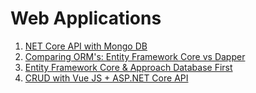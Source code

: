 # Web Applications

1. [NET Core API with Mongo DB](https://github.com/luischang/NETCore_API_MongoDB)
2. [Comparing ORM's: Entity Framework Core vs Dapper](https://github.com/luischang/ComparingORM)
3. [Entity Framework Core & Approach Database First](https://github.com/luischang/DatabaseFirst_EFCore)
4. [CRUD with Vue JS + ASP.NET Core API](https://github.com/luischang/VueJS-API-NETCORE-CRUD)
